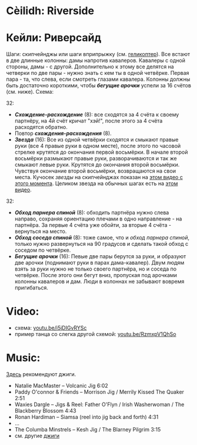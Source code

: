 Cèilidh: Riverside
==================
# Кейли: Риверсайд
Шаги: скипчейнджы или шаги вприпрыжку (см. [геликоптер](ceilidh-cumberland-square-eight.md)). Все встают в две длинные колонны: дамы напротив кавалеров. Кавалеры с одной стороны, дамы - с другой. Дополнительно к этому все делятся на четверки по две пары - нужно знать с кем ты в одной четвёрке. Первая пара - та, что слева, если смотреть глазами кавалера. Колонны должны быть достаточно короткими, чтобы ___бегущие арочки___ успели за 16 счётов (см. ниже). Схема:

32:

- ___Схождение-расхождение___ (8): все сходятся за 4 счёта к своему партнёру, на 4й счёт кричат "хэй!", после этого за 4 счёта расходятся обратно.
- Повтор ___схождения-расхождения___ (8).
- ___Звезда___ (16): Все из одной четвёрки сходятся и смыкают правые руки (все 4 правые руки в одном месте), после этого по часовой стрелке крутятся до окончания первой восьмёрки. В начале второй восьмёрки размыкают правые руки, разворачиваются и так же смыкают левые руки. Крутятся до окончания второй восьмёрки. Чувствуя окончание второй восьмёрки, возвращаются на свои места. Кучосек _звезды_ на скипчейнджах показан на [этом видео с этого момента](https://youtu.be/5LbPSutwJqo?t=57). Целиком звезда на обычных шагах есть на [этом видео](https://youtu.be/_Qvg1GwwcyA?t=43).

32:

- ___Обход парнера спиной___ (8): обходить партнёра нужно слева направо, сохраняя ориентацию плечами в одно направление - на партнёра. За первые 4 счёта уже обойти, за вторые 4 счёта - вернуться на место.
- ___Обход соседа спиной___ (8): тоже самое, что и _обход парнера спиной_, только нужно развернуться на 90 градусов и сделать такой обход с соседом по четвёрке.
- ___Бегущие арочки___ (16): Певые две пары берутся за руки, и образуют две арочки (поднимают руки в парах дама-кавалер). Двум людям взять за руки нужно не только своего партнёра, но и соседа по четвёрке. После этого они бегут вниз, пропуская под арочками колонны кавалеров и дам. Люди в колоннах не забывают вовремя пригибаться.

Video:
======
- схема: [youtu.be/i5jDIGvRYSc](https://www.youtube.com/watch?v=i5jDIGvRYSc)
- пример танца со слегка другой схемой: [youtu.be/RzmxpV1QhSo](https://www.youtube.com/watch?v=RzmxpV1QhSo)

Music:
======
[Здесь](http://www.scottish-country-dancing-dictionary.com/dance-crib/riverside.html) рекомендуют джиги.

- Natalie MacMaster – Volcanic Jig 6:02
- Paddy O'connor & Friends – Morrison Jig / Merrily Kissed The Quaker 2:51
- Waxies Dargle – Jigs & Reel: Father O'Flyn / Irish Washerwoman / The Blackberry Blossom 4:43
- Ronan Hardiman – Siamsa (reel into jig back and forth) 4:31
- ...
- The Columba Minstrels – Kesh Jig / The Blarney Pilgrim 3:15
- см. другие [джиги](music.md#jigs)

